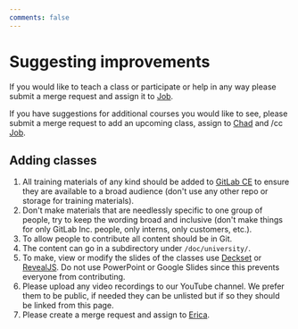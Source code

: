 ```yaml
---
comments: false
---
```


# Suggesting improvements

If you would like to teach a class or participate or help in any way please
submit a merge request and assign it to [Job](https://gitlab.com/JobV).

If you have suggestions for additional courses you would like to see,
please submit a merge request to add an upcoming class, assign to
[Chad](https://gitlab.com/chadmalchow) and /cc [Job](https://gitlab.com/JobV).

## Adding classes

1. All training materials of any kind should be added to [GitLab CE](https://gitlab.com/gitlab-org/gitlab-foss/)
   to ensure they are available to a broad audience (don't use any other repo or
   storage for training materials).
1. Don't make materials that are needlessly specific to one group of people, try
   to keep the wording broad and inclusive (don't make things for only GitLab Inc.
   people, only interns, only customers, etc.).
1. To allow people to contribute all content should be in Git.
1. The content can go in a subdirectory under `/doc/university/`.
1. To make, view or modify the slides of the classes use [Deckset](https://www.deckset.com)
   or [RevealJS](https://revealjs.com/#/). Do not use PowerPoint or Google
   Slides since this prevents everyone from contributing.
1. Please upload any video recordings to our YouTube channel. We prefer them to
   be public, if needed they can be unlisted but if so they should be linked from
   this page.
1. Please create a merge request and assign to [Erica](https://gitlab.com/Erica).
